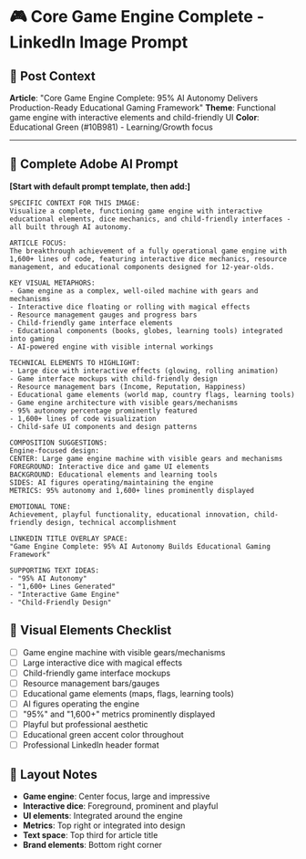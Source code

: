 # 🎮 Core Game Engine Complete - LinkedIn Image Prompt

## 🎯 Post Context

**Article**: "Core Game Engine Complete: 95% AI Autonomy Delivers Production-Ready Educational Gaming Framework"
**Theme**: Functional game engine with interactive elements and child-friendly UI
**Color**: Educational Green (#10B981) - Learning/Growth focus

---

## 📝 Complete Adobe AI Prompt

**[Start with default prompt template, then add:]**

```
SPECIFIC CONTEXT FOR THIS IMAGE:
Visualize a complete, functioning game engine with interactive educational elements, dice mechanics, and child-friendly interfaces - all built through AI autonomy.

ARTICLE FOCUS:
The breakthrough achievement of a fully operational game engine with 1,600+ lines of code, featuring interactive dice mechanics, resource management, and educational components designed for 12-year-olds.

KEY VISUAL METAPHORS:
- Game engine as a complex, well-oiled machine with gears and mechanisms
- Interactive dice floating or rolling with magical effects
- Resource management gauges and progress bars
- Child-friendly game interface elements
- Educational components (books, globes, learning tools) integrated into gaming
- AI-powered engine with visible internal workings

TECHNICAL ELEMENTS TO HIGHLIGHT:
- Large dice with interactive effects (glowing, rolling animation)
- Game interface mockups with child-friendly design
- Resource management bars (Income, Reputation, Happiness)
- Educational game elements (world map, country flags, learning tools)
- Game engine architecture with visible gears/mechanisms
- 95% autonomy percentage prominently featured
- 1,600+ lines of code visualization
- Child-safe UI components and design patterns

COMPOSITION SUGGESTIONS:
Engine-focused design:
CENTER: Large game engine machine with visible gears and mechanisms
FOREGROUND: Interactive dice and game UI elements
BACKGROUND: Educational elements and learning tools
SIDES: AI figures operating/maintaining the engine
METRICS: 95% autonomy and 1,600+ lines prominently displayed

EMOTIONAL TONE:
Achievement, playful functionality, educational innovation, child-friendly design, technical accomplishment

LINKEDIN TITLE OVERLAY SPACE:
"Game Engine Complete: 95% AI Autonomy Builds Educational Gaming Framework"

SUPPORTING TEXT IDEAS:
- "95% AI Autonomy"
- "1,600+ Lines Generated"
- "Interactive Game Engine"
- "Child-Friendly Design"
```

## 🎨 Visual Elements Checklist

- [ ] Game engine machine with visible gears/mechanisms
- [ ] Large interactive dice with magical effects
- [ ] Child-friendly game interface mockups
- [ ] Resource management bars/gauges
- [ ] Educational game elements (maps, flags, learning tools)
- [ ] AI figures operating the engine
- [ ] "95%" and "1,600+" metrics prominently displayed
- [ ] Playful but professional aesthetic
- [ ] Educational green accent color throughout
- [ ] Professional LinkedIn header format

## 📐 Layout Notes

- **Game engine**: Center focus, large and impressive
- **Interactive dice**: Foreground, prominent and playful
- **UI elements**: Integrated around the engine
- **Metrics**: Top right or integrated into design
- **Text space**: Top third for article title
- **Brand elements**: Bottom right corner
